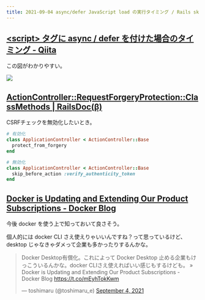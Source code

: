 ```yaml
---
title: 2021-09-04 async/defer JavaScript load の実行タイミング / Rails skip CSRF check
---
```


## [\<script\> タグに async / defer を付けた場合のタイミング - Qiita](https://qiita.com/phanect/items/82c85ea4b8f9c373d684)


この図がわかりやすい。

![](https://camo.qiitausercontent.com/a33b91c7063307124b2c4a9f1313ba70214bf650/68747470733a2f2f71696974612d696d6167652d73746f72652e73332e616d617a6f6e6177732e636f6d2f302f34313239372f39346636656664322d316662642d336432632d386638302d6164313761616163346466362e706e67)


## [ActionController::RequestForgeryProtection::ClassMethods | RailsDoc(β)](https://railsdoc.github.io/classes/ActionController/RequestForgeryProtection/ClassMethods.html)

CSRFチェックを無効化したいとき。

```rb
# 有効化
class ApplicationController < ActionController::Base
  protect_from_forgery
end

# 無効化
class ApplicationController < ActionController::Base
  skip_before_action :verify_authenticity_token
end
```

## [Docker is Updating and Extending Our Product Subscriptions - Docker Blog](https://www.docker.com/blog/updating-product-subscriptions/)

今後 docker を使う上で知っておいて良さそう。

個人的には docker CLI さえ使えりゃいいんですね？って思っているけど、 desktop じゃなきゃダメって企業も多かったりするんかな。

<blockquote class="twitter-tweet"><p lang="ja" dir="ltr">Docker Desktop有償化。これによって Docker Desktop 止める企業もけっこういるんかな。docker CLIさえ使えればいい感じもするけども。 » Docker is Updating and Extending Our Product Subscriptions - Docker Blog <a href="https://t.co/mEyhTokKwm">https://t.co/mEyhTokKwm</a></p>&mdash; toshimaru (@toshimaru_e) <a href="https://twitter.com/toshimaru_e/status/1434026565046726657?ref_src=twsrc%5Etfw">September 4, 2021</a></blockquote> <script async src="https://platform.twitter.com/widgets.js" charset="utf-8"></script>

